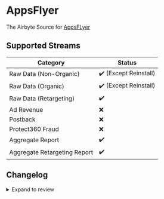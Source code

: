 # AppsFlyer

The Airbyte Source for [AppsFLyer](https://www.appsflyer.com/)

## Supported Streams

| Category                     | Status                |
|------------------------------|-----------------------|
| Raw Data (Non-Organic)       | ✔️ (Except Reinstall) |
| Raw Data (Organic)           | ✔️ (Except Reinstall) |
| Raw Data (Retargeting)       | ✔️                    |
| Ad Revenue                   | ❌                     |
| Postback                     | ❌                     |
| Protect360 Fraud             | ❌                     |
| Aggregate Report             | ✔️                    |
| Aggregate Retargeting Report | ✔️                    |


## Changelog

<details>
  <summary>Expand to review</summary>

| Version | Date       | Pull Request                                           | Subject                                     |
| :------ | :--------- | :----------------------------------------------------- | :------------------------------------------ |
| 0.2.32 | 2025-03-22 | [56154](https://github.com/airbytehq/airbyte/pull/56154) | Update dependencies |
| 0.2.31 | 2025-03-08 | [55380](https://github.com/airbytehq/airbyte/pull/55380) | Update dependencies |
| 0.2.30 | 2025-03-01 | [54869](https://github.com/airbytehq/airbyte/pull/54869) | Update dependencies |
| 0.2.29 | 2025-02-22 | [54228](https://github.com/airbytehq/airbyte/pull/54228) | Update dependencies |
| 0.2.28 | 2025-02-15 | [53895](https://github.com/airbytehq/airbyte/pull/53895) | Update dependencies |
| 0.2.27 | 2025-02-01 | [52901](https://github.com/airbytehq/airbyte/pull/52901) | Update dependencies |
| 0.2.26 | 2025-01-25 | [51286](https://github.com/airbytehq/airbyte/pull/51286) | Update dependencies |
| 0.2.25 | 2024-12-28 | [50438](https://github.com/airbytehq/airbyte/pull/50438) | Update dependencies |
| 0.2.24 | 2024-12-21 | [50173](https://github.com/airbytehq/airbyte/pull/50173) | Update dependencies |
| 0.2.23 | 2024-12-14 | [49296](https://github.com/airbytehq/airbyte/pull/49296) | Update dependencies |
| 0.2.22 | 2024-11-25 | [48652](https://github.com/airbytehq/airbyte/pull/48652) | Starting with this version, the Docker image is now rootless. Please note that this and future versions will not be compatible with Airbyte versions earlier than 0.64 |
| 0.2.21 | 2024-10-29 | [47039](https://github.com/airbytehq/airbyte/pull/47039) | Update dependencies |
| 0.2.20 | 2024-10-12 | [46823](https://github.com/airbytehq/airbyte/pull/46823) | Update dependencies |
| 0.2.19 | 2024-10-05 | [46393](https://github.com/airbytehq/airbyte/pull/46393) | Update dependencies |
| 0.2.18 | 2024-09-28 | [46202](https://github.com/airbytehq/airbyte/pull/46202) | Update dependencies |
| 0.2.17 | 2024-09-21 | [45746](https://github.com/airbytehq/airbyte/pull/45746) | Update dependencies |
| 0.2.16 | 2024-09-14 | [45510](https://github.com/airbytehq/airbyte/pull/45510) | Update dependencies |
| 0.2.15 | 2024-09-07 | [45234](https://github.com/airbytehq/airbyte/pull/45234) | Update dependencies |
| 0.2.14 | 2024-08-31 | [44956](https://github.com/airbytehq/airbyte/pull/44956) | Update dependencies |
| 0.2.13 | 2024-08-24 | [44633](https://github.com/airbytehq/airbyte/pull/44633) | Update dependencies |
| 0.2.12 | 2024-08-17 | [44226](https://github.com/airbytehq/airbyte/pull/44226) | Update dependencies |
| 0.2.11 | 2024-08-10 | [43572](https://github.com/airbytehq/airbyte/pull/43572) | Update dependencies |
| 0.2.10 | 2024-08-03 | [43229](https://github.com/airbytehq/airbyte/pull/43229) | Update dependencies |
| 0.2.9 | 2024-07-27 | [42681](https://github.com/airbytehq/airbyte/pull/42681) | Update dependencies |
| 0.2.8 | 2024-07-20 | [42322](https://github.com/airbytehq/airbyte/pull/42322) | Update dependencies |
| 0.2.7 | 2024-07-13 | [41831](https://github.com/airbytehq/airbyte/pull/41831) | Update dependencies |
| 0.2.6 | 2024-07-10 | [41600](https://github.com/airbytehq/airbyte/pull/41600) | Update dependencies |
| 0.2.5 | 2024-07-09 | [41146](https://github.com/airbytehq/airbyte/pull/41146) | Update dependencies |
| 0.2.4 | 2024-07-06 | [40766](https://github.com/airbytehq/airbyte/pull/40766) | Update dependencies |
| 0.2.3 | 2024-06-25 | [40476](https://github.com/airbytehq/airbyte/pull/40476) | Update dependencies |
| 0.2.2 | 2024-06-22 | [40059](https://github.com/airbytehq/airbyte/pull/40059) | Update dependencies |
| 0.2.1 | 2024-06-11 | [39407](https://github.com/airbytehq/airbyte/pull/39407) | Fix Organic In-App Events Stream |
| 0.2.0 | 2024-05-19 | [38339](https://github.com/airbytehq/airbyte/pull/38339) | Migrate to [AppyFlyer API V2](https://support.appsflyer.com/hc/en-us/articles/12399683708305-Bulletin-API-token-changes?query=token) |
| 0.1.2 | 2024-06-06 | [39187](https://github.com/airbytehq/airbyte/pull/39187) | [autopull] Upgrade base image to v1.2.2 |
| 0.1.1 | 2024-05-20 | [38436](https://github.com/airbytehq/airbyte/pull/38436) | [autopull] base image + poetry + up_to_date |
| 0.1.0 | 2021-03-22 | [2544](https://github.com/airbytehq/airbyte/pull/2544) | Adding the appsflyer singer based connector |

</details>
